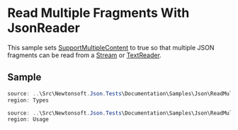 ﻿# Read Multiple Fragments With JsonReader

This sample sets [SupportMultipleContent](/API/newtonsoft/json/jsonreader/supportmultiplecontent/#property-supportmultiplecontent) to true so that multiple JSON fragments can be read from a [Stream](T:System.IO.Stream) or [TextReader](T:System.IO.TextReader).

## Sample

```csharp Types
source: ..\Src\Newtonsoft.Json.Tests\Documentation\Samples\Json\ReadMultipleContentWithJsonReader.cs
region: Types
```

```csharp Usage
source: ..\Src\Newtonsoft.Json.Tests\Documentation\Samples\Json\ReadMultipleContentWithJsonReader.cs
region: Usage
```
